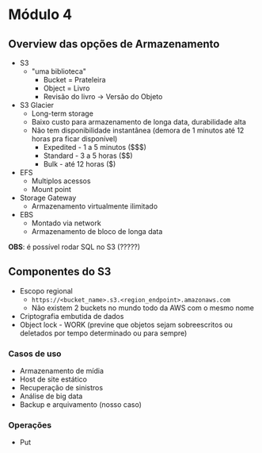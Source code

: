 # Módulo 4

## Overview das opções de Armazenamento

- S3
  - "uma biblioteca"
    - Bucket = Prateleira
    - Object = Livro
    - Revisão do livro -> Versão do Objeto
- S3 Glacier
  - Long-term storage
  - Baixo custo para armazenamento de longa data, durabilidade alta
  - Não tem disponibilidade instantânea (demora de 1 minutos até 12 horas pra ficar disponível)
    - Expedited - 1 a 5 minutos ($$$)
    - Standard - 3 a 5 horas ($$)
    - Bulk - até 12 horas ($)
- EFS
  - Multiplos acessos
  - Mount point
- Storage Gateway
  - Armazenamento virtualmente ilimitado
- EBS
  - Montado via network
  - Armazenamento de bloco de longa data


**OBS**: é possível rodar SQL no S3 (?????)

## Componentes do S3
- Escopo regional
  - `https://<bucket_name>.s3.<region_endpoint>.amazonaws.com`
  - Não existem 2 buckets no mundo todo da AWS com o mesmo nome
- Criptografia embutida de dados
- Object lock - WORK (previne que objetos sejam sobreescritos ou deletados por tempo determinado ou para sempre)

### Casos de uso
- Armazenamento de mídia
- Host de site estático
- Recuperação de sinistros
- Análise de big data
- Backup e arquivamento (nosso caso)

### Operações
  - Put

